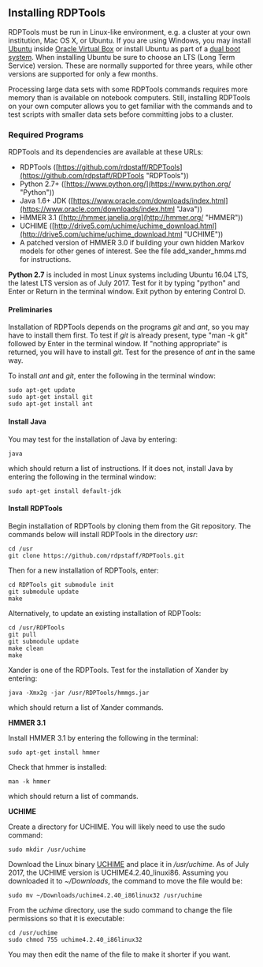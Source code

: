## Installing RDPTools
RDPTools must be run in  Linux-like environment, e.g. a cluster at your own institution, Mac OS X, or Ubuntu. If you are using Windows, you may install [Ubuntu](https://www.ubuntu.com/download "Ubuntu") inside [Oracle Virtual Box](https://www.virtualbox.org/ "Virtual Box") or install Ubuntu as part of a [dual boot system](https://help.ubuntu.com/community/WindowsDualBoot "Windows/Ubuntu dual boot system"). When installing Ubuntu be sure to choose an LTS (Long Term Service) version. These are normally supported for three years, while other versions are supported for only a few months. 

Processing large data sets with some RDPTools commands requires more memory than is available on notebook computers. Still, installing RDPTools on your own computer allows you to get familiar with the commands and to test scripts with smaller data sets before committing jobs to a cluster.  

### Required Programs 

RDPTools and its dependencies are available at these URLs:

* RDPTools ([https://github.com/rdpstaff/RDPTools](https://github.com/rdpstaff/RDPTools "RDPTools")) 
* Python 2.7+ ([https://www.python.org/](https://www.python.org/ "Python"))
* Java 1.6+ JDK ([https://www.oracle.com/downloads/index.html](https://www.oracle.com/downloads/index.html "Java"))
* HMMER 3.1 ([http://hmmer.janelia.org](http://hmmer.org/ "HMMER"))
* UCHIME ([http://drive5.com/uchime/uchime_download.html](http://drive5.com/uchime/uchime_download.html "UCHIME"))
* A patched version of HMMER 3.0 if building your own hidden Markov models for other genes of interest. See the file add_xander_hmms.md for instructions.

**Python 2.7** is included in most Linux systems including Ubuntu 16.04 LTS, the latest LTS version as of July 2017. Test for it by typing "python" and Enter or Return in the terminal window. Exit python by entering Control D. 

#### Preliminaries

Installation of RDPTools depends on the programs *git* and *ant*, so you may have to install them first. To test if *git* is already present, type "man -k git" followed by Enter in the terminal window. If "nothing appropriate" is returned, you will have to install *git*. Test for the presence of *ant* in the same way.

To install *ant* and *git*, enter the following in the terminal window:
    
    sudo apt-get update
    sudo apt-get install git
    sudo apt-get install ant

#### Install Java
You may test for the installation of Java by entering:

    java

which should return a list of instructions. If it does not, install Java by entering the following in the terminal window:

    sudo apt-get install default-jdk

#### Install RDPTools

Begin installation of RDPTools by cloning them from the Git repository. The commands below will install RDPTools in the directory *usr*:

    cd /usr
    git clone https://github.com/rdpstaff/RDPTools.git

Then for a new installation of RDPTools, enter:
    
    cd RDPTools git submodule init
    git submodule update
    make

Alternatively, to update an existing installation of RDPTools:

    cd /usr/RDPTools
    git pull
    git submodule update
    make clean
    make

Xander is one of the RDPTools. Test for the installation of Xander by entering:

    java -Xmx2g -jar /usr/RDPTools/hmmgs.jar

which should return a list of Xander commands.


**HMMER 3.1**

Install HMMER 3.1 by entering the following in the terminal:

    sudo apt-get install hmmer

Check that hmmer is installed:

    man -k hmmer

which should return a list of commands.

**UCHIME** 

Create a directory for UCHIME. You will likely need to use the sudo command:

    sudo mkdir /usr/uchime

Download the Linux binary [UCHIME](http://drive5.com/uchime/uchime_download.html "UCHIME4.2.40_linuxi86") and place it in */usr/uchime*. As of July 2017, the UCHIME version is UCHIME4.2.40_linuxi86. Assuming you downloaded it to *~/Downloads*, the command to move the file would be:

    sudo mv ~/Downloads/uchime4.2.40_i86linux32 /usr/uchime

From the *uchime* directory, use the sudo command to change the file permissions so that it is executable:

    cd /usr/uchime
    sudo chmod 755 uchime4.2.40_i86linux32

You may then edit the name of the file to make it shorter if you want. 

